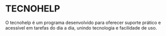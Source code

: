 # TECNOHELP
O tecnohelp é um programa desenvolvido para oferecer suporte prático e acessível em tarefas  do dia a dia, unindo tecnologia e facilidade de uso.
